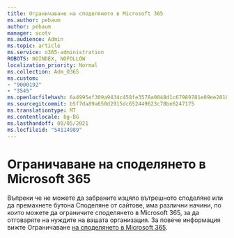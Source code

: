 ```yaml
---
title: Ограничаване на споделянето в Microsoft 365
ms.author: pebaum
author: pebaum
manager: scotv
ms.audience: Admin
ms.topic: article
ms.service: o365-administration
ROBOTS: NOINDEX, NOFOLLOW
localization_priority: Normal
ms.collection: Adm_O365
ms.custom:
- "9000192"
- "3545"
ms.openlocfilehash: 6a4995ef309a9434c458fe3578a0048d1c67989781e09ee2018fda867c0b69f5
ms.sourcegitcommit: b5f7da89a650d2915dc652449623c78be6247175
ms.translationtype: MT
ms.contentlocale: bg-BG
ms.lasthandoff: 08/05/2021
ms.locfileid: "54114989"
---
```

# <a name="limit-sharing-in-microsoft-365"></a>Ограничаване на споделянето в Microsoft 365

Въпреки че не можете да забраните изцяло вътрешното споделяне или да премахнете бутона Споделяне от сайтове, има различни начини, по които можете да ограничите споделянето в Microsoft 365, за да отговаряте на нуждите на вашата организация. За повече информация вижте Ограничаване [на споделянето в Microsoft 365](https://docs.microsoft.com/Office365/Enterprise/microsoft-365-limit-sharing).
